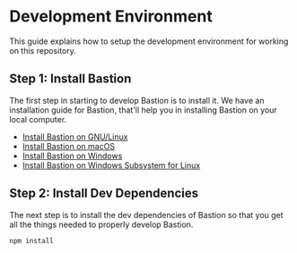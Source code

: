 # Development Environment
This guide explains how to setup the development environment for working on this
repository.

## Step 1: Install Bastion
The first step in starting to develop Bastion is to install it. We have an
installation guide for Bastion, that'll help you in installing Bastion on your
local computer.

 -  [Install Bastion on GNU/Linux]
 -  [Install Bastion on macOS]
 -  [Install Bastion on Windows]
 -  [Install Bastion on Windows Subsystem for Linux]

<!-- Links -->
[Install Bastion on GNU/Linux]: https://docs.bastionbot.org/install-linux
[Install Bastion on macOS]: https://docs.bastionbot.org/install-macos
[Install Bastion on Windows]: https://docs.bastionbot.org/install-win
[Install Bastion on Windows Subsystem for Linux]: https://docs.bastionbot.org/install-win-wsl

## Step 2: Install Dev Dependencies
The next step is to install the dev dependencies of Bastion so that you get all
the things needed to properly develop Bastion.

```bash
npm install
```
